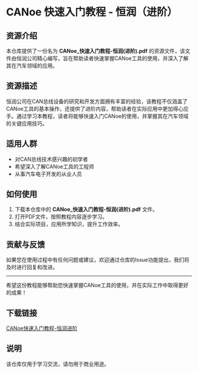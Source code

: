 # CANoe 快速入门教程 - 恒润（进阶）

## 资源介绍

本仓库提供了一份名为 **CANoe_快速入门教程-恒润(进阶).pdf** 的资源文件，该文件由恒润公司精心编写，旨在帮助读者快速掌握CANoe工具的使用，并深入了解其在汽车领域的应用。

## 资源描述

恒润公司在CAN总线设备的研究和开发方面拥有丰富的经验，该教程不仅涵盖了CANoe工具的基本操作，还提供了进阶内容，帮助读者在实际应用中更加得心应手。通过学习本教程，读者将能够快速入门CANoe的使用，并掌握其在汽车领域的关键应用技巧。

## 适用人群

- 对CAN总线技术感兴趣的初学者
- 希望深入了解CANoe工具的工程师
- 从事汽车电子开发的从业人员

## 如何使用

1. 下载本仓库中的 **CANoe_快速入门教程-恒润(进阶).pdf** 文件。
2. 打开PDF文件，按照教程内容逐步学习。
3. 结合实际项目，应用所学知识，提升工作效率。

## 贡献与反馈

如果您在使用过程中有任何问题或建议，欢迎通过仓库的Issue功能提出，我们将及时进行回复和改进。

---

希望这份教程能够帮助您快速掌握CANoe工具的使用，并在实际工作中取得更好的成果！

## 下载链接
[CANoe快速入门教程-恒润进阶](https://pan.quark.cn/s/eebd92327666)

## 说明

该仓库仅用于学习交流，请勿用于商业用途。
